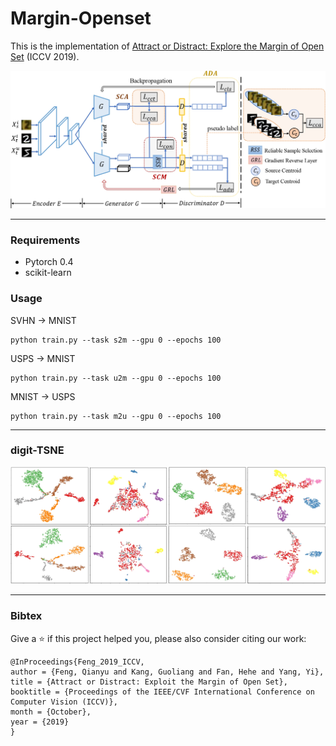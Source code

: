 # Margin-Openset
This is the implementation of [Attract or Distract: Explore the Margin of Open Set](https://openaccess.thecvf.com/content_ICCV_2019/html/Feng_Attract_or_Distract_Exploit_the_Margin_of_Open_Set_ICCV_2019_paper.html) (ICCV 2019). 

<img src="demo/framework.jpg">

***
### Requirements

- Pytorch 0.4
- scikit-learn

### Usage
SVHN -> MNIST
```
python train.py --task s2m --gpu 0 --epochs 100
```
USPS -> MNIST
```
python train.py --task u2m --gpu 0 --epochs 100
```
MNIST -> USPS
```
python train.py --task m2u --gpu 0 --epochs 100
```

***
### digit-TSNE
<img src="demo/digit-tsne.jpg">

***
### Bibtex

Give a ⭐️ if this project helped you, please also consider citing our work:
```
@InProceedings{Feng_2019_ICCV,
author = {Feng, Qianyu and Kang, Guoliang and Fan, Hehe and Yang, Yi},
title = {Attract or Distract: Exploit the Margin of Open Set},
booktitle = {Proceedings of the IEEE/CVF International Conference on Computer Vision (ICCV)},
month = {October},
year = {2019}
}
```


